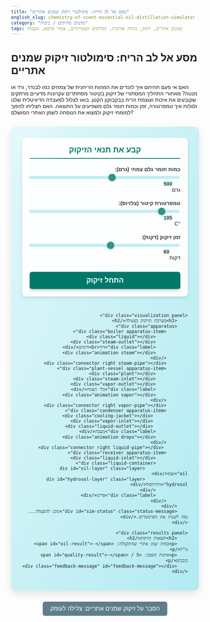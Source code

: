 ```yaml
---
title: "מסע אל לב הריח: סימולטור זיקוק שמנים אתריים"
english_slug: chemistry-of-scent-essential-oil-distillation-simulator
category: "מדעים מדויקים / כימיה"
tags: שמנים אתריים, זיקוק, כימיה אורגנית, תהליכים תעשייתיים, צמחי מרפא, מעבדה
---
```

# מסע אל לב הריח: סימולטור זיקוק שמנים אתריים

האם אי פעם תהיתם איך לוכדים את המהות הריחנית של צמחים כמו לבנדר, ורד או מנטה? מאחורי התהליך המסתורי של זיקוק בקיטור מסתתרים עקרונות מדעיים מרתקים שקובעים את איכות ועוצמת הריח בבקבוקון הקטן. בואו לצלול למעבדה הדיגיטלית שלנו ולגלות איך טמפרטורה, זמן וכמות חומר גלם משפיעים על התוצאה. האם תצליחו להפוך למומחי זיקוק ולמצוא את הנוסחה לשמן האתרי המושלם?

<div id="simulator-container">
    <div class="controls panel">
        <h2>קבע את תנאי הזיקוק</h2>
        <div class="param-group">
            <label for="material-amount">כמות חומר גלם צמחי (גרם):</label>
            <input type="range" id="material-amount" value="500" min="100" max="1000" step="50">
            <span class="param-value" id="material-amount-value">500</span> גרם
        </div>
        <div class="param-group">
            <label for="steam-temp">טמפרטורת קיטור (צלזיוס):</label>
             <input type="range" id="steam-temp" value="105" min="100" max="150" step="1">
             <span class="param-value" id="steam-temp-value">105</span> °C
        </div>
        <div class="param-group">
            <label for="distillation-time">זמן זיקוק (דקות):</label>
            <input type="range" id="distillation-time" value="60" min="10" max="120" step="5">
            <span class="param-value" id="distillation-time-value">60</span> דקות
        </div>
        <button id="run-simulation">התחל זיקוק</button>
    </div>

    <div class="visualization panel">
        <h2>מערכת הזיקוק בפעולה</h2>
        <div class="apparatus">
            <div class="boiler apparatus-item">
                <div class="liquid"></div>
                <div class="steam-outlet"></div>
                <div class="label">דוד<br>חימום</div>
                <div class="animation steam"></div>
            </div>
            <div class="connector right steam-pipe"></div>
            <div class="plant-vessel apparatus-item">
                <div class="plant"></div>
                <div class="steam-inlet"></div>
                <div class="vapor-outlet"></div>
                <div class="label">כלי הצמח</div>
                <div class="animation vapor"></div>
            </div>
            <div class="connector right vapor-pipe"></div>
            <div class="condenser apparatus-item">
                 <div class="cooling-jacket"></div>
                 <div class="vapor-inlet"></div>
                 <div class="liquid-outlet"></div>
                <div class="label">מעבה</div>
                <div class="animation drops"></div>
            </div>
             <div class="connector right liquid-pipe"></div>
            <div class="receiver apparatus-item">
                <div class="liquid-inlet"></div>
                <div class="liquid-container">
                    <div id="oil-layer" class="layer oil">שמן</div>
                    <div id="hydrosol-layer" class="layer hydrosol">הידרוסול</div>
                </div>
                <div class="label">פירנז</div>
            </div>
        </div>
        <div id="sim-status" class="status-message">מוכן להפעלה... נסה לשנות את הפרמטרים.</div>
    </div>

    <div class="results panel">
        <h2>תוצאות הזיקוק</h2>
        <p>כמות שמן אתרי שהתקבלה: <span id="oil-result">-</span> מ"ל</p>
        <p>איכות השמן: <span id="quality-result">-</span> / 5 כוכבים</p>
        <div class="feedback-message" id="feedback-message"></div>
    </div>
</div>

<style>
    @import url('https://fonts.googleapis.com/css2?family=Heebo:wght@300;400;600&display=swap');

    #simulator-container {
        font-family: 'Heebo', sans-serif;
        direction: rtl;
        display: flex;
        flex-wrap: wrap;
        gap: 30px; /* Increased gap */
        padding: 30px; /* Increased padding */
        border: none; /* Remove outer border */
        border-radius: 12px; /* More rounded corners */
        background: linear-gradient(to bottom right, #e0f7fa, #b2ebf2); /* Gentle gradient background */
        max-width: 1000px; /* Wider container */
        margin: 30px auto;
        box-shadow: 0 10px 20px rgba(0, 0, 0, 0.1); /* Stronger shadow */
        position: relative; /* For potential background elements */
        overflow: hidden;
    }

    #simulator-container::before {
        content: '';
        position: absolute;
        top: -50px;
        left: -50px;
        width: 200px;
        height: 200px;
        background: radial-gradient(circle, rgba(255,255,255,0.3) 0%, rgba(255,255,255,0) 70%);
        z-index: 0;
    }


    .panel {
        flex: 1;
        min-width: 300px; /* Adjusted min-width */
        padding: 20px; /* Increased padding */
        border: none; /* Remove border */
        border-radius: 10px; /* Rounded corners */
        background-color: rgba(255, 255, 255, 0.95); /* Semi-transparent white */
        box-shadow: 0 4px 10px rgba(0, 0, 0, 0.1); /* Subtle shadow */
        display: flex;
        flex-direction: column;
    }

    .controls h2, .visualization h2, .results h2 {
        text-align: center;
        color: #00796b; /* Teal color */
        margin-top: 0;
        margin-bottom: 20px; /* More space below heading */
        border-bottom: 2px solid #00796b; /* Matching border */
        padding-bottom: 10px;
        font-weight: 600;
    }

    .param-group {
        margin-bottom: 20px; /* More space between params */
        display: flex;
        flex-direction: column;
        align-items: flex-start;
    }

    .param-group label {
        display: block;
        margin-bottom: 8px; /* More space below label */
        font-weight: 600;
        color: #333;
    }

    .param-group input[type="range"] {
        width: 100%;
        -webkit-appearance: none; /* Override default appearance */
        appearance: none;
        height: 8px; /* Thicker slider */
        background: #b2ebf2; /* Light blue track */
        outline: none;
        opacity: 0.8;
        transition: opacity 0.2s ease;
        border-radius: 4px;
        margin-bottom: 5px;
    }

     .param-group input[type="range"]:hover {
        opacity: 1;
     }

     .param-group input[type="range"]::-webkit-slider-thumb {
        -webkit-appearance: none;
        appearance: none;
        width: 20px; /* Larger thumb */
        height: 20px; /* Larger thumb */
        background: #00796b; /* Teal thumb */
        cursor: pointer;
        border-radius: 50%; /* Round thumb */
        box-shadow: 0 2px 5px rgba(0,0,0,0.2);
     }

     .param-group input[type="range"]::-moz-range-thumb {
        width: 20px; /* Larger thumb */
        height: 20px; /* Larger thumb */
        background: #00796b; /* Teal thumb */
        cursor: pointer;
        border-radius: 50%; /* Round thumb */
        box-shadow: 0 2px 5px rgba(0,0,0,0.2);
     }

    .param-value {
        font-weight: 600;
        color: #004d40; /* Darker teal */
        min-width: 40px; /* Reserve space */
        text-align: left; /* Align value to the left */
        display: inline-block;
        margin-right: 5px; /* Space between value and unit */
    }


    #run-simulation {
        display: block;
        width: 100%;
        padding: 12px; /* More padding */
        background-color: #00796b; /* Teal button */
        color: white;
        border: none;
        border-radius: 6px; /* More rounded */
        font-size: 1.2rem; /* Larger font */
        cursor: pointer;
        transition: background-color 0.3s ease, transform 0.1s ease;
        font-weight: 600;
        margin-top: 10px;
        box-shadow: 0 4px 8px rgba(0,0,0,0.2);
    }

    #run-simulation:hover {
        background-color: #004d40; /* Darker teal on hover */
    }

    #run-simulation:active {
        transform: scale(0.98); /* Press effect */
    }

     #run-simulation:disabled {
         background-color: #b2dfdb; /* Lighter teal when disabled */
         cursor: not-allowed;
         box-shadow: none;
     }


    .visualization {
        display: flex;
        flex-direction: column;
        align-items: center;
        justify-content: space-between; /* Distribute space */
    }

    .apparatus {
        display: flex;
        align-items: flex-end; /* Align items to bottom */
        justify-content: center; /* Center the apparatus horizontally */
        width: 100%;
        margin-bottom: 20px;
        gap: 5px; /* Space between components and connectors */
    }

    .apparatus-item {
        position: relative;
        text-align: center;
        min-width: 80px; /* Fixed min-width */
        width: 15%; /* Flex width */
        height: 120px; /* Fixed height for visualization area */
        display: flex;
        flex-direction: column;
        justify-content: flex-end;
        align-items: center;
        border: 2px solid #ccc; /* Border */
        border-radius: 8px;
        background-color: #fff; /* White background */
        overflow: hidden; /* Hide overflow from animations */
        box-shadow: inset 0 0 5px rgba(0,0,0,0.1);
    }

    .apparatus-item .label {
        font-size: 0.8rem;
        font-weight: 600;
        color: #555;
        padding: 5px;
        background-color: rgba(255,255,255,0.8);
        border-top: 1px solid #eee;
        width: 100%;
        text-align: center;
        z-index: 10; /* Ensure label is on top */
        position: relative; /* Needed for z-index */
    }

    /* Specific item styles */
    .boiler { background: #ffe0b2; } /* Light orange */
    .plant-vessel { background: #c8e6c9; } /* Light green */
    .condenser { background: #bbdefb; } /* Light blue */
    .receiver {
         background: #e1bee7; /* Light purple */
         display: flex;
         flex-direction: column-reverse; /* Layers fill from bottom */
         justify-content: flex-start; /* Align items to start (top) */
         align-items: center;
    }

    .boiler .liquid {
        width: 100%;
        height: 30%; /* Water level */
        background: #4fc3f7; /* Blue water */
        position: absolute;
        bottom: 30px; /* Above the label */
        left: 0;
        box-shadow: inset 0 -5px 5px rgba(0,0,0,0.2);
        z-index: 1;
    }
     .boiler .steam-outlet, .plant-vessel .steam-inlet,
     .plant-vessel .vapor-outlet, .condenser .vapor-inlet,
     .condenser .liquid-outlet, .receiver .liquid-inlet {
         position: absolute;
         width: 10px;
         height: 10px;
         background: #757575; /* Grey pipe connector */
         border-radius: 3px;
         z-index: 5;
     }

    .boiler .steam-outlet { top: 10%; right: -5px; }
    .plant-vessel .steam-inlet { top: 10%; left: -5px; }
    .plant-vessel .vapor-outlet { top: 10%; right: -5px; }
    .condenser .vapor-inlet { top: 10%; left: -5px; }
    .condenser .liquid-outlet { bottom: 30px; right: -5px; } /* Exit above label */
     .receiver .liquid-inlet { bottom: 30px; left: -5px; } /* Entry above label */


     .connector {
         width: 20px; /* Width of pipes */
         height: 5px;
         background-color: #757575; /* Grey pipe */
         position: relative;
         margin: 0 -10px; /* Overlap with items */
         z-index: 4; /* Below connectors */
     }
    .steam-pipe { top: -45px; } /* Position vertically */
    .vapor-pipe { top: -45px; } /* Position vertically */
    .liquid-pipe { top: -5px; } /* Position vertically */


    /* Animation Elements */
    .animation {
        position: absolute;
        width: 100%;
        height: calc(100% - 30px); /* Area above label */
        top: 0;
        left: 0;
        overflow: hidden;
        z-index: 2;
    }

    /* Steam Animation */
    .animation.steam {
        /* Style for steam particles */
    }

    .steam-particle {
        position: absolute;
        bottom: 0;
        left: 50%;
        width: 5px;
        height: 5px;
        background: rgba(255, 255, 255, 0.8);
        border-radius: 50%;
        opacity: 0;
        animation: steam-flow 1s linear infinite forwards;
    }

    @keyframes steam-flow {
        0% { transform: translate(-50%, 0) scale(0.5); opacity: 0.5; }
        50% { opacity: 1; }
        100% { transform: translate(-50%, -100px) scale(1.2); opacity: 0; } /* Adjust -100px to height of animation area */
    }

     /* Vapor Animation (similar to steam but maybe tinted?) */
    .animation.vapor {
        /* Style for vapor particles */
    }
    .vapor-particle {
         position: absolute;
         bottom: 0; /* Or top? Depends on flow direction */
         left: 50%;
         width: 5px;
         height: 5px;
         background: rgba(255, 250, 200, 0.8); /* Slightly yellow tint */
         border-radius: 50%;
         opacity: 0;
         animation: vapor-flow 1s linear infinite forwards;
    }
     @keyframes vapor-flow {
         0% { transform: translate(-50%, 0) scale(0.5); opacity: 0.5; }
         50% { opacity: 1; }
         100% { transform: translate(-50%, -100px) scale(1.2); opacity: 0; } /* Adjust -100px */
     }


     /* Condenser Drops Animation */
     .animation.drops {
         /* Style for drops */
     }
     .drop-particle {
         position: absolute;
         top: 0;
         left: 50%; /* Center initially */
         width: 6px;
         height: 6px;
         background: rgba(173, 216, 230, 0.9); /* Light blue */
         border-radius: 50%;
         opacity: 0;
         animation: drop-fall 1s linear infinite forwards;
     }

     @keyframes drop-fall {
         0% { transform: translate(-50%, 0); opacity: 0.8; }
         20% { opacity: 1; }
         100% { transform: translate(-50%, 120px); opacity: 0; } /* Adjust 120px to fill height */
     }


    /* Receiver layers */
    .receiver .liquid-container {
        width: 100%;
        height: calc(100% - 30px); /* Area above label */
        position: relative;
        overflow: hidden;
        display: flex;
        flex-direction: column-reverse; /* Fill from bottom */
    }

    .receiver .layer {
        width: 100%;
        text-align: center;
        font-size: 0.7rem; /* Smaller text */
        font-weight: 600;
        color: #333;
        position: relative; /* Relative within flex container */
        height: 0; /* Initially empty */
        flex-shrink: 0; /* Prevent shrinking */
        transition: height 2s ease-out; /* Smooth fill animation */
        display: flex; /* Center text vertically */
        align-items: center;
        justify-content: center;
    }

    .receiver .layer.hydrosol {
        background-color: rgba(173, 216, 230, 0.7); /* Light blue */
        border-top: 1px solid rgba(0,0,0,0.1);
    }

    .receiver .layer.oil {
        background-color: rgba(255, 255, 0, 0.7); /* Yellow */
        border-top: 1px solid rgba(0,0,0,0.1);
        z-index: 2;
    }


    .status-message {
        margin-top: 20px; /* More space */
        font-style: italic;
        color: #004d40; /* Dark teal */
        text-align: center;
        min-height: 1.5em; /* Prevent layout shift */
        font-size: 1rem;
        animation: pulse 1.5s infinite alternate; /* Add a subtle pulse effect */
    }
     @keyframes pulse {
         0% { opacity: 0.8; }
         100% { opacity: 1; }
     }
     .status-message.active {
        font-weight: 600;
        color: #d32f2f; /* Red during simulation */
        animation: none; /* Remove pulse during active sim */
     }


    .results p {
        font-size: 1.2rem; /* Larger font */
        margin-bottom: 12px;
        color: #333;
    }

    .results span {
        font-weight: 600;
        color: #00796b; /* Teal */
    }

    #quality-result {
        color: #fbc02d; /* Amber for quality stars */
        font-size: 1.4rem; /* Larger star rating */
    }

    .feedback-message {
        margin-top: 20px;
        padding: 15px;
        border-radius: 6px;
        background-color: #e0f2f7; /* Very light blue */
        border: 1px solid #b2ebf2; /* Light blue border */
        color: #004d40; /* Dark teal text */
        min-height: 1.5em;
        font-style: italic;
        opacity: 0; /* Hide initially */
        transition: opacity 0.5s ease-in-out;
    }
     .feedback-message.visible {
         opacity: 1;
     }


    #toggle-explanation {
        display: block;
        margin: 30px auto; /* More space */
        padding: 10px 20px;
        background-color: #607d8b; /* Blue grey */
        color: white;
        border: none;
        border-radius: 6px;
        font-size: 1rem;
        cursor: pointer;
        transition: background-color 0.3s ease;
        font-weight: 400;
    }

    #toggle-explanation:hover {
        background-color: #455a64; /* Darker blue grey */
    }

    #explanation-section {
        max-width: 900px; /* Same width as simulator container */
        margin: 0 auto 30px auto;
        padding: 30px;
        border: none; /* Remove border */
        border-radius: 12px;
        background-color: rgba(255, 255, 255, 0.9); /* Semi-transparent */
        box-shadow: 0 4px 10px rgba(0, 0, 0, 0.1);
        display: none; /* Initially hidden */
        line-height: 1.7; /* More comfortable reading */
        color: #333;
    }

    #explanation-section h2 {
        color: #00796b; /* Matching title color */
        margin-top: 25px; /* More space above headings */
        padding-bottom: 8px;
        border-bottom: 2px dashed #b2dfdb; /* Light dashed border */
        font-weight: 600;
    }
     #explanation-section h2:first-child {
         margin-top: 0;
     }


    #explanation-section p {
        margin-bottom: 18px;
    }

    #explanation-section ul {
        margin-bottom: 18px;
        padding-right: 25px; /* More padding */
    }
    #explanation-section li {
        margin-bottom: 10px;
        line-height: 1.5;
    }

    #explanation-section strong {
        color: #004d40; /* Darker teal for emphasis */
    }

    /* Responsive adjustments */
    @media (max-width: 768px) {
        #simulator-container, #explanation-section {
            padding: 20px;
            gap: 20px;
        }

        .panel {
            padding: 15px;
            min-width: 100%; /* Stack panels */
        }

        .apparatus {
            flex-direction: column; /* Stack apparatus vertically */
            align-items: center;
            gap: 10px;
        }

        .apparatus-item {
            width: 80%; /* Wider stacked items */
            height: 100px; /* Slightly shorter */
        }
         .connector {
             width: 5px;
             height: 20px; /* Vertical connectors */
             margin: -10px 0;
         }
         .steam-pipe, .vapor-pipe, .liquid-pipe {
             top: auto; /* Remove vertical positioning */
             left: auto;
         }
        .boiler .steam-outlet { top: auto; right: 50%; bottom: -5px; transform: translateX(50%); }
        .plant-vessel .steam-inlet { top: auto; left: 50%; transform: translateX(-50%); bottom: -5px; }
        .plant-vessel .vapor-outlet { bottom: auto; right: 50%; top: -5px; transform: translateX(50%);}
        .condenser .vapor-inlet { bottom: auto; left: 50%; transform: translateX(-50%); top: -5px;}
        .condenser .liquid-outlet { right: auto; bottom: 50%; left: -5px; transform: translateY(50%); } /* Side exit */
        .receiver .liquid-inlet { left: auto; bottom: 50%; right: -5px; transform: translateY(-50%); } /* Side entry */

        /* Adjust vertical animation ranges for stacked layout */
         @keyframes steam-flow {
             0% { transform: translate(-50%, 0) scale(0.5); opacity: 0.5; }
             50% { opacity: 1; }
             100% { transform: translate(-50%, -70px) scale(1.2); opacity: 0; } /* Adjust -70px */
         }
         @keyframes vapor-flow {
             0% { transform: translate(-50%, 0) scale(0.5); opacity: 0.5; }
             50% { opacity: 1; }
             100% { transform: translate(-50%, -70px) scale(1.2); opacity: 0; } /* Adjust -70px */
         }
         @keyframes drop-fall {
             0% { transform: translate(-50%, 0); opacity: 0.8; }
             20% { opacity: 1; }
             100% { transform: translate(-50%, 90px); opacity: 0; } /* Adjust 90px */
         }
         .receiver .liquid-container {
              height: calc(100% - 30px); /* Area above label */
              flex-direction: column-reverse; /* Still fill from bottom */
         }
    }

</style>

<button id="toggle-explanation">הסבר על זיקוק שמנים אתריים: צלילה לעומק</button>

<div id="explanation-section">
    <h2>מה הופך צמח ל"ריחני"? הכירו את השמנים האתריים</h2>
    <p>שמנים אתריים הם לב הריח של צמחים רבים - תרכובות אורגניות מרוכזות ונדיפות שמקנות להם את ניחוחם הייחודי. הם לא סתם נעימים לאף; הם כלי הישרדות עבור הצמח, המשמשים למשיכת מאביקים, הגנה מפני מזיקים או מחלות, ואפילו תקשורת. בתוך בלוטות זעירות בעלים, בפרחים, בקליפה או בשורשים, אצור עולם שלם של מולקולות ארומטיות.</p>

    <h2>מולקולות עם אישיות: מבט על ההרכב הכימי</h2>
    <p>כל שמן אתרי הוא קוקטייל מורכב של עשרות ואף מאות תרכובות שונות, לרוב ממשפחת ה**טרפנים** וה**טרפנואידים**. לינאלול ולינאלול אצטט הם גיבורי הריח בלבנדר, מנטול ומנטון שולטים במנטה, ולימונן הוא סוד הקסם של פירות ההדר. האיזון המדויק בין המולקולות השונות הוא זה שיוצר את הניחוח הייחודי וההשפעות המגוונות של כל שמן.</p>

    <h2>זיקוק בקיטור: קסם של מים ואדים</h2>
    <p>זיקוק בקיטור הוא שיטה עתיקה וחכמה להפרדת שמנים אתריים עדינים מהמטריצה הצמחית. העיקרון פשוט אך גאוני: שמנים אתריים אוהבים להתאדות בטמפרטורות נמוכות יחסית כשהם נמצאים בסביבת קיטור. כשהקיטור עובר דרך חומר צמחי מחומם, הוא סוחף איתו את מולקולות השמן הנדיפות. התערובת האדירה הזו מקוררת במעבה, מתעברת חזרה לנוזל, ונאספת בכלי שבו השמן (הקל יותר מהמים) נפרד מההידרוסול (מי הפרחים).</p>

    <h2>שלבים במסע הריח: המערכת והתהליך</h2>
    <p>מערכת זיקוק קלאסית כוללת:</p>
    <ul>
        <li>**הדוד הרותח (Boiler):** שם המים הופכים לקיטור חם ואנרגטי.</li>
        <li>**כלי הגיבור הצמחי (Still/Alembic):** הבית הזמני של חומר הגלם הצמחי, שם הוא פוגש את הקיטור.</li>
        <li>**המעבה הקר (Condenser):** ה"מקלחת הקרה" של האדים, שם הם הופכים בחזרה לנוזל ריחני.</li>
        <li>**מפריד הקסם (Receiver/Separator):** לרוב פירנז שקוף, בו מתרחש הפלא: השמן צף למעלה, ההידרוסול נשאר למטה, והתוצר הסופי נאסף בקלות.</li>
    </ul>
    <p>התהליך כולו הוא ריקוד כימי-פיזיקלי המבוסס על נדיפות, לחצי אדים חלקיים, והעובדה הפשוטה ששמן ומים לא מתערבבים.</p>

    <h2>כמו שף במטבח: הגורמים המכריעים להצלחה</h2>
    <p>כדי להפיק שמן אתרי איכותי בכמות מרשימה, יש לשלוט בכמה "מתגים" קריטיים:</p>
    <ul>
        <li>**טמפרטורה ולחץ הקיטור:** חום ואדים מגבירים את קצב המיצוי, אך חום גבוה מדי עלול "לשרוף" או לפרק מולקולות עדינות בריח. נדרשת טמפרטורה "מתוקה" ואחידה.</li>
        <li>**זמן הזיקוק:** זיקוק קצר מדי משאיר שמן בצמח. זיקוק ארוך מדי עלול לפגוע באיכות, למצות מולקולות פחות נדיפות (שפוגעות בריח) או להרוס את הרגישות שכן יצאה.</li>
        <li>**כמות ואיכות חומר הגלם:** ככל שיש יותר צמח איכותי וטרי, כך הפוטנציאל גדול יותר.</li>
        <li>**הכנת הצמח:** גודל חלקיקי הצמח משפיע על נגישות הקיטור לבלוטות השמן.</li>
    </ul>
    <p>כמו במתכון מנצח, השילוב הנכון של כל המרכיבים האלה הוא הסוד.</p>

    <h2>יותר מריח טוב: שימושים מפתיעים</h2>
    <p>שמנים אתריים הם הרבה יותר מאשר רק "בושם טבעי". הם משמשים ב:**ארומתרפיה** להשפעה על הגוף והנפש, ב**רפואה מסורתית** בזכות תכונות אנטי-בקטריאליות ואנטי-דלקתיות, ב**תעשיית הקוסמטיקה והבשמים**, ב**מזון** כחומרי טעם טבעיים, ואפילו ב**ניקיון**. כל בקבוקון מכיל עוצמה מרוכזת מהטבע.</p>

    <h2>לכל שיטה יתרונות וחסרונות</h2>
    <p>זיקוק בקיטור הוא מצוין לשמנים רבים, הוא "נקי" יחסית (ללא ממסים כימיים) ויעיל לקנה מידה גדול. עם זאת, הוא לא מתאים לכל צמח (יש שמנים שלא נדיפים מספיק או עדינים מדי לחום), וחלק מהתרכובות נשארות בהידרוסול. שיטות אחרות כמו כבישה קרה (להדרים) או מיצוי ב-CO2 סופר-קריטי מתאימות לשמנים אחרים או מפיקות תוצרים עם פרופיל מעט שונה.</p>
     <p>עכשיו כשאתם מכירים את העקרונות, חזרו לסימולטור והפכו את הידע למעשה! נסו שילובים שונים של פרמטרים וגלו את נקודת האיזון שמובילה לתוצאות הטובות ביותר.</p>
</div>


<script>
    const materialInput = document.getElementById('material-amount');
    const tempInput = document.getElementById('steam-temp');
    const timeInput = document.getElementById('distillation-time');
    const runButton = document.getElementById('run-simulation');
    const oilResultSpan = document.getElementById('oil-result');
    const qualityResultSpan = document.getElementById('quality-result');
    const simStatusDiv = document.getElementById('sim-status');
    const oilLayerDiv = document.getElementById('oil-layer');
    const hydrosolLayerDiv = document.getElementById('hydrosol-layer');
    const toggleExplanationButton = document.getElementById('toggle-explanation');
    const explanationSection = document.getElementById('explanation-section');
    const materialValueSpan = document.getElementById('material-amount-value');
    const tempValueSpan = document.getElementById('steam-temp-value');
    const timeValueSpan = document.getElementById('distillation-time-value');
    const feedbackMessageDiv = document.getElementById('feedback-message');

    // Animation elements
    const boilerAnimation = document.querySelector('.boiler .animation.steam');
    const plantAnimation = document.querySelector('.plant-vessel .animation.vapor');
    const condenserAnimation = document.querySelector('.condenser .animation.drops');
    const receiverLiquidContainer = document.querySelector('.receiver .liquid-container');

    // Update value displays when sliders change
    materialInput.addEventListener('input', () => { materialValueSpan.textContent = materialInput.value; });
    tempInput.addEventListener('input', () => { tempValueSpan.textContent = tempInput.value; });
    timeInput.addEventListener('input', () => { timeValueSpan.textContent = timeInput.value; });


    const baseYieldPerGram = 0.08; // ml per gram max possible - Increased slightly for better numbers
    const extractionRateFactorBase = 0.0015; // Base extraction rate ml/g/min at 100C - Increased

    runButton.addEventListener('click', () => {
        const materialAmount = parseInt(materialInput.value);
        const steamTemp = parseInt(tempInput.value);
        const distillationTime = parseInt(timeInput.value);

        // Reset visual state
        oilLayerDiv.style.height = '0px';
        // Let hydrosol fill initially, it will be pushed down by oil
         const maxLiquidHeight = receiverLiquidContainer.clientHeight; // Use actual height of container
         hydrosolLayerDiv.style.height = `${maxLiquidHeight}px`;
         oilLayerDiv.textContent = ''; // Clear text during sim
         hydrosolLayerDiv.textContent = ''; // Clear text during sim
         oilResultSpan.textContent = '-';
         qualityResultSpan.textContent = '-';
         feedbackMessageDiv.textContent = '';
         feedbackMessageDiv.classList.remove('visible');


        // Disable controls and indicate active simulation
        runButton.disabled = true;
        simStatusDiv.textContent = 'מתחיל זיקוק...';
        simStatusDiv.classList.add('active');
        document.querySelectorAll('.param-group input').forEach(input => input.disabled = true);

        // --- Animation Start ---
        startAnimations(distillationTime);


        // --- Simulation Logic (delayed for animation) ---
        const simulationDuration = distillationTime * 20; // Scale visual time (e.g., 60 min sim = 1200ms = 1.2s real time)
                                                        // Let's make it a fixed minimum + scaled time for smoother feel
        const minSimDuration = 2000; // Minimum 2 seconds
        const scaledSimDuration = distillationTime * 10; // 10ms per simulated minute
        const actualSimDuration = Math.max(minSimDuration, scaledSimDuration);


        setTimeout(() => {
            // --- Calculation after "simulation" ---

            // Max possible oil from the material
            const maxPossibleOil = materialAmount * baseYieldPerGram; // ml

            // Extraction rate influenced by temperature (faster at higher temps)
            // Use a factor that increases, but maybe plateaus slightly at very high temps?
            // Simple linear for now: Factor of 1 at 100C, 3 at 150C -> (steamTemp - 100) / 25
            // Let's make it slightly non-linear to show diminishing returns on speed?
            // e.g., factor = 1 + Math.log10(steamTemp - 99); - Log grows slower
             const tempEffectFactor = 1 + (steamTemp - 100) / 20; // Factor of 1 at 100C, 3.5 at 150C - slightly faster extraction potential

            // Total potential oil extracted based on time and temperature *rate*
            // Rate is ml/gram/min * material * time
            const instantaneousExtractionRateMlPerMin = materialAmount * extractionRateFactorBase * tempEffectFactor; // ml/min potentially extracted
            const totalPotentialExtraction = instantaneousExtractionRateMlPerMin * distillationTime; // ml potentially extracted over time


            // Actual oil extracted is limited by the maximum possible from the material
            let actualOilExtracted = Math.min(totalPotentialExtraction, maxPossibleOil); // ml


            // --- Quality Logic ---
            let quality = 5; // Start with perfect quality

            // Optimal Temperature Range: 105-115 C
            const optimalTempMin = 105;
            const optimalTempMax = 115;

            if (steamTemp < optimalTempMin) {
                // Penalty for too low temp: inefficient extraction, maybe misses light volatile notes
                 const tempPenalty = (optimalTempMin - steamTemp) * 0.4; // Lose 0.4 quality for each C below 105
                 quality -= tempPenalty;
            } else if (steamTemp > optimalTempMax) {
                // Penalty for too high temp: degradation of delicate compounds
                const tempPenalty = (steamTemp - optimalTempMax) * 0.5; // Lose 0.5 quality for each C above 115
                quality -= tempPenalty;
            }

            // Optimal Time based on how fast extraction *could* happen at this temp with this material
            // Calculate time needed to get 90% of max possible oil at the given rate
            let theoreticalFullExtractionTime = 0;
             if (instantaneousExtractionRateMlPerMin > 0) {
                 theoreticalFullExtractionTime = maxPossibleOil * 0.9 / instantaneousExtractionRateMlPerMin;
             } else {
                 theoreticalFullExtractionTime = 10000; // Effectively infinite if rate is zero
             }

            // Adjust theoretical time minimum to avoid zero/very small numbers causing issues
            theoreticalFullExtractionTime = Math.max(10, theoreticalFullExtractionTime); // Minimum theoretical time 10 mins


            // Define ideal time window around the theoretical time
            const idealTimeMin = theoreticalFullExtractionTime * 0.8; // Should run at least 80% of theoretical time
            const idealTimeMax = theoreticalFullExtractionTime * 1.2; // Not longer than 120% of theoretical time

            if (distillationTime < idealTimeMin) {
                 // Penalty for too short time: Incomplete extraction, maybe only lightest notes captured, not full spectrum
                 const timePenalty = (idealTimeMin - distillationTime) * 0.2; // Lose 0.2 quality for each min too short
                 quality -= timePenalty;
                 // Also reduce yield slightly if time is too short compared to theoretical full extraction
                 actualOilExtracted = actualOilExtracted * Math.max(0.5, distillationTime / idealTimeMin); // Reduce yield if time is less than ideal min (cap at 50% yield loss)
            } else if (distillationTime > idealTimeMax) {
                 // Penalty for too long time: Extraction of less desirable/heavier compounds, degradation
                 const timePenalty = (distillationTime - idealTimeMax) * 0.3; // Lose 0.3 quality for each min too long
                 quality -= timePenalty;
            }


            // Ensure quality is between 1 and 5
            quality = Math.max(1, Math.min(5, Math.round(quality)));


            // --- Feedback Messages ---
            let feedback = "נסה לשנות את הפרמטרים כדי לראות איך הם משפיעים על התוצאות!";
            if (quality >= 4.5 && actualOilExtracted > maxPossibleOil * 0.8) {
                feedback = "מצוין! הצלחת להפיק כמות טובה של שמן באיכות גבוהה!";
            } else if (quality < 3) {
                 feedback = "השמן שהתקבל באיכות נמוכה. נסה להתאים את הטמפרטורה והזמן לטווח אופטימלי יותר.";
                 if (steamTemp < optimalTempMin) feedback += ` הטמפרטורה נמוכה מדי (${steamTemp}°C), שקול להעלות אותה.`;
                 if (steamTemp > optimalTempMax) feedback += ` הטמפרטורה גבוהה מדי (${steamTemp}°C), שקול להוריד אותה.`;
                 if (distillationTime < idealTimeMin) feedback += ` זמן הזיקוק קצר מדי (${distillationTime} דק'). נסה להאריך אותו.`;
                 if (distillationTime > idealTimeMax) feedback += ` זמן הזיקוק ארוך מדי (${distillationTime} דק'). נסה לקצר אותו.`;

            } else if (actualOilExtracted < maxPossibleOil * 0.6 && quality >= 3) {
                 feedback = "השמן באיכות טובה, אך הכמות נמוכה. האם הזיקוק היה קצר מדי או שהטמפרטורה לא אפשרה מיצוי מלא?";
                 if (distillationTime < theoreticalFullExtractionTime * 0.9) feedback += ` זמן הזיקוק קצר יחסית לקצב המיצוי. נסה להאריך אותו.`;
                 if (steamTemp < 105) feedback += ` טמפרטורת הקיטור נמוכה יחסית, מה שמאט את המיצוי.`;
            } else if (quality >= 4 && actualOilExtracted < maxPossibleOil * 0.8) {
                 feedback = "השמן באיכות גבוהה, אך הכמות לא מקסימלית. אולי ניתן להאריך מעט את זמן הזיקוק?";
            } else if (quality < 4 && actualOilExtracted > maxPossibleOil * 0.8) {
                 feedback = "קיבלת כמות יפה של שמן, אך האיכות יכולה להשתפר. שים לב לטמפרטורה ולזמן הזיקוק - אולי אחד מהם היה קיצוני מדי?";
                 if (steamTemp > optimalTempMax) feedback += ` טמפרטורת הקיטור גבוהה יחסית.`;
                 if (distillationTime > idealTimeMax) feedback += ` זמן הזיקוק ארוך יחסית לקצב המיצוי.`;
            } else {
                 feedback = "תוצאות טובות! בחינה נוספת של הפרמטרים יכולה להוביל לשיפור.";
            }


            // --- Update Display ---
            simStatusDiv.textContent = 'הזיקוק הסתיים בהצלחה!';
            simStatusDiv.classList.remove('active');

            oilResultSpan.textContent = actualOilExtracted.toFixed(2); // Display with 2 decimal places
            qualityResultSpan.textContent = '⭐'.repeat(quality); // Display stars

            // Update visualization (layers fill smoothly)
            // Total visual height for liquid in receiver is container height
            const liquidContainerHeight = receiverLiquidContainer.clientHeight; // Height excluding label

            // Scale visual oil height based on amount relative to max possible in this sim
            const visualOilHeight = Math.min(actualOilExtracted / maxPossibleOil * liquidContainerHeight * 0.8, liquidContainerHeight * 0.8); // Max 80% fill with oil

            oilLayerDiv.style.height = `${visualOilHeight}px`;
            // Hydrosol fills the rest below the oil
            hydrosolLayerDiv.style.height = `${liquidContainerHeight - visualOilHeight}px`;
             // Add text back after animation
             setTimeout(() => {
                oilLayerDiv.textContent = 'שמן';
                hydrosolLayerDiv.textContent = 'הידרוסול';
             }, 2000); // Add text after layers finish animating


            feedbackMessageDiv.textContent = feedback;
            feedbackMessageDiv.classList.add('visible');


            // Re-enable controls
            runButton.disabled = false;
             document.querySelectorAll('.param-group input').forEach(input => input.disabled = false);

            // Stop animations
            stopAnimations();

        }, actualSimDuration); // Simulation processing time

    });

    // Function to start animations
    function startAnimations(duration) {
        // Boiler steam animation (simple particle system)
        boilerAnimation.innerHTML = ''; // Clear previous particles
        for (let i = 0; i < 30; i++) { // Fewer particles
            const particle = document.createElement('div');
            particle.classList.add('steam-particle');
            // Stagger animation start slightly
            particle.style.animationDelay = `${(i * 0.05)}s`; // Adjust delay for timing
             particle.style.animationDuration = '2s'; // Slower animation
             particle.style.left = `${20 + Math.random() * 60}%`; // Random horizontal position
             particle.style.bottom = `${10 + Math.random() * 20}%`; // Start slightly above bottom liquid
            boilerAnimation.appendChild(particle);
        }

         // Plant vessel vapor animation (similar)
         plantAnimation.innerHTML = '';
         for (let i = 0; i < 30; i++) {
             const particle = document.createElement('div');
             particle.classList.add('vapor-particle');
             particle.style.animationDelay = `${(i * 0.05)}s`;
             particle.style.animationDuration = '2s';
              particle.style.left = `${20 + Math.random() * 60}%`; // Random horizontal position
             particle.style.bottom = `${10 + Math.random() * 20}%`; // Start slightly above bottom
             plantAnimation.appendChild(particle);
         }

        // Condenser drops animation
         condenserAnimation.innerHTML = '';
         for (let i = 0; i < 15; i++) { // Fewer drops
             const particle = document.createElement('div');
             particle.classList.add('drop-particle');
              particle.style.animationDelay = `${(i * 0.1)}s`; // Slower drop rate
              particle.style.animationDuration = '1.5s'; // Slower fall
             particle.style.left = `${30 + Math.random() * 40}%`; // Random horizontal position, more centered
             particle.style.top = `${Math.random() * 10}%`; // Start near the top
             condenserAnimation.appendChild(particle);
         }
    }

    // Function to stop animations
    function stopAnimations() {
        document.querySelectorAll('.animation-element').forEach(el => el.style.animation = 'none');
        // A better way is to remove elements or change display, but removing nodes might be complex with infinite animation
        // Simpler: let the infinite animations finish their current cycle or hide the containers
         boilerAnimation.innerHTML = ''; // Clear particles
         plantAnimation.innerHTML = '';
         condenserAnimation.innerHTML = '';
    }


    // Initial visualization setup (fill hydrosol, oil empty, layers take full height)
     const maxLiquidHeightInit = receiverLiquidContainer ? receiverLiquidContainer.clientHeight : 90; // Fallback if container not measured yet
     if(hydrosolLayerDiv) hydrosolLayerDiv.style.height = `${maxLiquidHeightInit}px`;
     if(oilLayerDiv) oilLayerDiv.style.height = '0'; // Start with no oil
     if(oilLayerDiv) oilLayerDiv.textContent = ''; // Clear text
     if(hydrosolLayerDiv) hydrosolLayerDiv.textContent = 'הידרוסול';


    // Toggle explanation section
    toggleExplanationButton.addEventListener('click', () => {
        const isHidden = explanationSection.style.display === 'none' || explanationSection.style.display === '';
        explanationSection.style.display = isHidden ? 'block' : 'none';
        toggleExplanationButton.textContent = isHidden ? 'הסתר הסבר' : 'הסבר על זיקוק שמנים אתריים: צלילה לעומק';

         // Scroll to the explanation section if it's revealed
         if (isHidden) {
             explanationSection.scrollIntoView({ behavior: 'smooth', block: 'start' });
         }
    });

     // Initial state of toggle button text
    toggleExplanationButton.textContent = 'הסבר על זיקוק שמנים אתריים: צלילה לעומק';


    // Initial slider value displays
    materialValueSpan.textContent = materialInput.value;
    tempValueSpan.textContent = tempInput.value;
    timeValueSpan.textContent = timeInput.value;

</script>